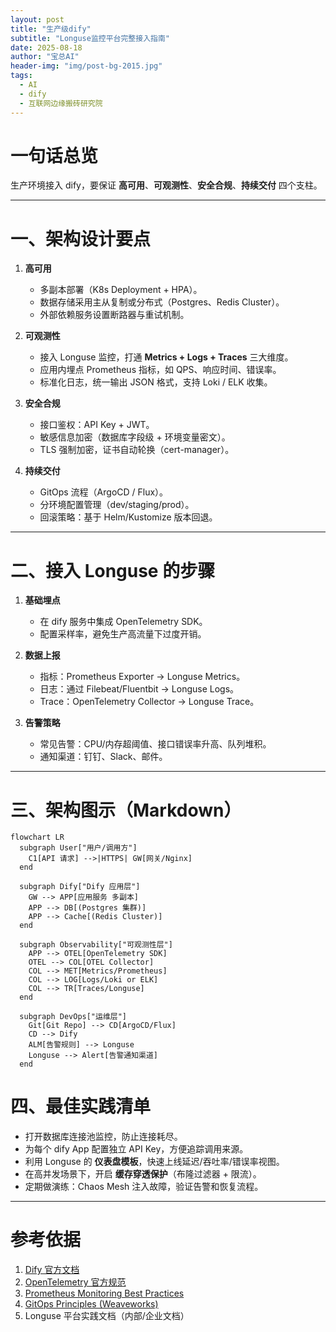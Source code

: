 ```yaml
---
layout: post
title: "生产级dify"
subtitle: "Longuse监控平台完整接入指南"
date: 2025-08-18
author: "宝总AI"
header-img: "img/post-bg-2015.jpg"
tags:
  - AI
  - dify
  - 互联网边缘搬砖研究院
---
```


# **一句话总览**





生产环境接入 dify，要保证 **高可用**、**可观测性**、**安全合规**、**持续交付** 四个支柱。



------





# **一、架构设计要点**





1. **高可用**



   - 多副本部署（K8s Deployment + HPA）。
   - 数据存储采用主从复制或分布式（Postgres、Redis Cluster）。
   - 外部依赖服务设置断路器与重试机制。



2. **可观测性**



   - 接入 Longuse 监控，打通 **Metrics + Logs + Traces** 三大维度。
   - 应用内埋点 Prometheus 指标，如 QPS、响应时间、错误率。
   - 标准化日志，统一输出 JSON 格式，支持 Loki / ELK 收集。



3. **安全合规**



   - 接口鉴权：API Key + JWT。
   - 敏感信息加密（数据库字段级 + 环境变量密文）。
   - TLS 强制加密，证书自动轮换（cert-manager）。



4. **持续交付**



   - GitOps 流程（ArgoCD / Flux）。
   - 分环境配置管理（dev/staging/prod）。
   - 回滚策略：基于 Helm/Kustomize 版本回退。







------





# **二、接入 Longuse 的步骤**





1. **基础埋点**



   - 在 dify 服务中集成 OpenTelemetry SDK。
   - 配置采样率，避免生产高流量下过度开销。



2. **数据上报**



   - 指标：Prometheus Exporter → Longuse Metrics。
   - 日志：通过 Filebeat/Fluentbit → Longuse Logs。
   - Trace：OpenTelemetry Collector → Longuse Trace。



3. **告警策略**



   - 常见告警：CPU/内存超阈值、接口错误率升高、队列堆积。
   - 通知渠道：钉钉、Slack、邮件。







------





# **三、架构图示（Markdown）**

```mermaid
flowchart LR
  subgraph User["用户/调用方"]
    C1[API 请求] -->|HTTPS| GW[网关/Nginx]
  end

  subgraph Dify["Dify 应用层"]
    GW --> APP[应用服务 多副本]
    APP --> DB[(Postgres 集群)]
    APP --> Cache[(Redis Cluster)]
  end

  subgraph Observability["可观测性层"]
    APP --> OTEL[OpenTelemetry SDK]
    OTEL --> COL[OTEL Collector]
    COL --> MET[Metrics/Prometheus]
    COL --> LOG[Logs/Loki or ELK]
    COL --> TR[Traces/Longuse]
  end

  subgraph DevOps["运维层"]
    Git[Git Repo] --> CD[ArgoCD/Flux]
    CD --> Dify
    ALM[告警规则] --> Longuse
    Longuse --> Alert[告警通知渠道]
  end
```



# **四、最佳实践清单**





- 打开数据库连接池监控，防止连接耗尽。
- 为每个 dify App 配置独立 API Key，方便追踪调用来源。
- 利用 Longuse 的 **仪表盘模板**，快速上线延迟/吞吐率/错误率视图。
- 在高并发场景下，开启 **缓存穿透保护**（布隆过滤器 + 限流）。
- 定期做演练：Chaos Mesh 注入故障，验证告警和恢复流程。





------





# **参考依据**





1. [Dify 官方文档](https://docs.dify.ai/)
2. [OpenTelemetry 官方规范](https://opentelemetry.io/docs/)
3. [Prometheus Monitoring Best Practices](https://prometheus.io/docs/practices/)
4. [GitOps Principles (Weaveworks)](https://www.weave.works/technologies/gitops/)
5. Longuse 平台实践文档（内部/企业文档）